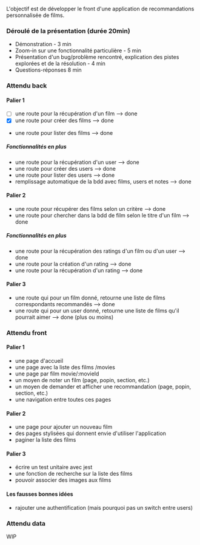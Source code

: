 L'objectif est de développer le front d'une application de recommandations personnalisée de films.

### Déroulé de la présentation (durée 20min)

- Démonstration - 3 min
- Zoom-in sur une fonctionnalité particulière - 5 min
- Présentation d'un bug/problème rencontré, explication des pistes explorées et de la résolution - 4 min
- Questions-réponses 8 min

### Attendu back

#### Palier 1
- [ ] une route pour la récupération d'un film  --> done
- [X] une route pour créer des films            --> done
- une route pour lister des films           --> done

##### Fonctionnalités en plus
- une route pour la récupération d'un user  --> done
- une route pour créer des users            --> done
- une route pour lister des users           --> done
- remplissage automatique de la bdd avec films, users et notes  --> done

#### Palier 2
- une route pour récupérer des films selon un critère                   --> done
- une route pour chercher dans la bdd de film selon le titre d'un film  --> done

##### Fonctionnalités en plus
- une route pour la récupération des ratings d'un film ou d'un user  --> done
- une route pour la création d'un rating                             --> done
- une route pour la récupération d'un rating                         --> done

#### Palier 3
- une route qui pour un film donné, retourne une liste de films correspondants recommandés  --> done
- une route qui pour un user donné, retourne une liste de films qu'il pourrait aimer        --> done (plus ou moins)

### Attendu front

#### Palier 1
- une page d'accueil
- une page avec la liste des films /movies
- une page par film movie/:movieId
- un moyen de noter un film (page, popin, section, etc.)
- un moyen de demander et afficher une recommandation (page, popin, section, etc.)
- une navigation entre toutes ces pages

#### Palier 2
- une page pour ajouter un nouveau film
- des pages stylisées qui donnent envie d'utiliser l'application
- paginer la liste des films

#### Palier 3
- écrire un test unitaire avec jest
- une fonction de recherche sur la liste des films
- pouvoir associer des images aux films

#### Les fausses bonnes idées
- rajouter une authentification (mais pourquoi pas un switch entre users)


### Attendu data

WIP
